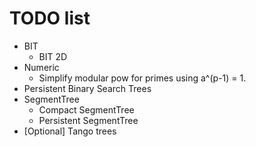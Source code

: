 # TODO list
* BIT
	* BIT 2D
* Numeric
	* Simplify modular pow for primes using a^(p-1) = 1.
* Persistent Binary Search Trees
* SegmentTree
	* Compact SegmentTree
	* Persistent SegmentTree
* [Optional] Tango trees
